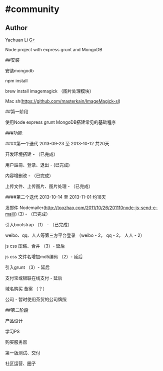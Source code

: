 #community
=========

## Author

Yachuan Li
[G+](https://plus.google.com/112077127945816369783)

Node project with express grunt and MongoDB

##安装

安装mongodb

npm install

brew install imagemagick （图片处理模块）

Mac sh(https://github.com/masterkain/ImageMagick-sl)

##第一阶段

使用Node express grunt MongoDB搭建常见的基础程序

###功能 

####第一个迭代 2013-09-23 至 2013-10-12 共20天

开发环境搭建 - （已完成）

用户註冊、登录、退出 - (已完成)

内容增删改 - （已完成）

上传文件、上传图片、图片处理 - （已完成）

####第二个迭代 2013-10-14 至 2013-11-01 约18天

发邮件 Nodemailer(http://toozhao.com/2011/10/26/201110node-js-send-e-mail/) (3) - （已完成）

引入bootstrap （1） - （已完成）

weibo、qq、人人等第三方平台登录 （weibo - 2， qq - 2， 人人 - 2）

js css 压缩、合并 （3）- 延后

js css 文件名增加md5编码 （2）- 延后

引入grunt （3）- 延后

支付宝或银联在线支付 - 延后
 
域名购买 备案 （？）

公司 - 暂时使用茶贸的公司牌照

##第二阶段

产品设计

学习PS

购买服务器

第一版测试、交付

社区运营、圈子
